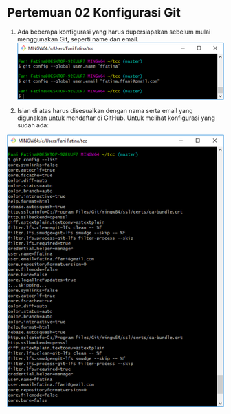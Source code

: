 # Pertemuan 02 Konfigurasi Git

1. Ada beberapa konfigurasi yang harus dupersiapakan sebelum mulai menggunakan Git, seperti name dan email.
![00](gambar/1.PNG)

2. Isian di atas harus disesuaikan dengan nama serta email yang digunakan untuk mendaftar di GitHub. Untuk melihat konfigurasi yang sudah ada:

![01](gambar/2.PNG)